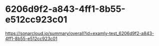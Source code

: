 # 6206d9f2-a843-4ff1-8b55-e512cc923c01
https://sonarcloud.io/summary/overall?id=examly-test_6206d9f2-a843-4ff1-8b55-e512cc923c01
